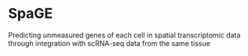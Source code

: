 # SpaGE
Predicting unmeasured genes of each cell in spatial transcriptomic data through integration with scRNA-seq data from the same tissue
